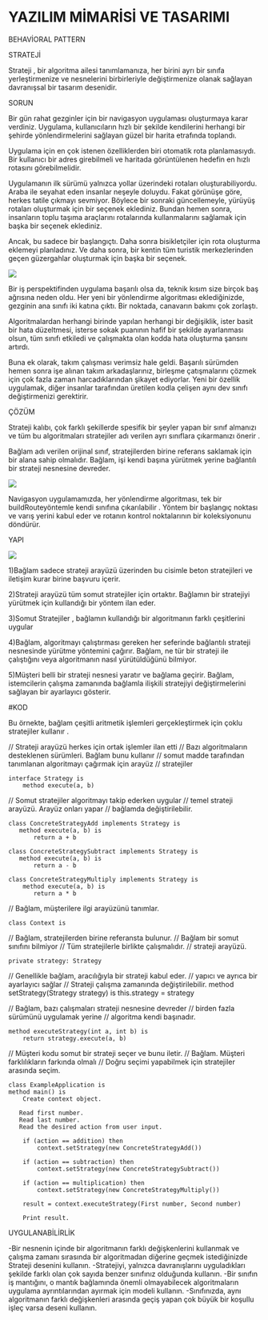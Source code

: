 # YAZILIM MİMARİSİ VE TASARIMI

BEHAVİORAL PATTERN

STRATEJİ

Strateji , bir algoritma ailesi tanımlamanıza, her birini ayrı bir sınıfa yerleştirmenize ve nesnelerini birbirleriyle değiştirmenize olanak sağlayan davranışsal bir tasarım desenidir.

SORUN

Bir gün rahat gezginler için bir navigasyon uygulaması oluşturmaya karar verdiniz. Uygulama, kullanıcıların hızlı bir şekilde kendilerini herhangi bir şehirde yönlendirmelerini sağlayan güzel bir harita etrafında toplandı.

Uygulama için en çok istenen özelliklerden biri otomatik rota planlamasıydı. Bir kullanıcı bir adres girebilmeli ve haritada görüntülenen hedefin en hızlı rotasını görebilmelidir.

Uygulamanın ilk sürümü yalnızca yollar üzerindeki rotaları oluşturabiliyordu. Araba ile seyahat eden insanlar neşeyle doluydu. Fakat görünüşe göre, herkes tatile çıkmayı sevmiyor. Böylece bir sonraki güncellemeyle, yürüyüş rotaları oluşturmak için bir seçenek eklediniz. Bundan hemen sonra, insanların toplu taşıma araçlarını rotalarında kullanmalarını sağlamak için başka bir seçenek eklediniz.

Ancak, bu sadece bir başlangıçtı. Daha sonra bisikletçiler için rota oluşturma eklemeyi planladınız. Ve daha sonra, bir kentin tüm turistik merkezlerinden geçen güzergahlar oluşturmak için başka bir seçenek.

![](https://refactoring.guru/images/patterns/diagrams/strategy/problem.png)

Bir iş perspektifinden uygulama başarılı olsa da, teknik kısım size birçok baş ağrısına neden oldu. Her yeni bir yönlendirme algoritması eklediğinizde, gezginin ana sınıfı iki katına çıktı. Bir noktada, canavarın bakımı çok zorlaştı.

Algoritmalardan herhangi birinde yapılan herhangi bir değişiklik, ister basit bir hata düzeltmesi, isterse sokak puanının hafif bir şekilde ayarlanması olsun, tüm sınıfı etkiledi ve çalışmakta olan kodda hata oluşturma şansını artırdı.

Buna ek olarak, takım çalışması verimsiz hale geldi. Başarılı sürümden hemen sonra işe alınan takım arkadaşlarınız, birleşme çatışmalarını çözmek için çok fazla zaman harcadıklarından şikayet ediyorlar. Yeni bir özellik uygulamak, diğer insanlar tarafından üretilen kodla çelişen aynı dev sınıfı değiştirmenizi gerektirir.

ÇÖZÜM

Strateji kalıbı, çok farklı şekillerde spesifik bir şeyler yapan bir sınıf almanızı ve tüm bu algoritmaları stratejiler adı verilen ayrı sınıflara çıkarmanızı önerir .

Bağlam adı verilen orijinal sınıf, stratejilerden birine referans saklamak için bir alana sahip olmalıdır. Bağlam, işi kendi başına yürütmek yerine bağlantılı bir strateji nesnesine devreder.

![](https://refactoring.guru/images/patterns/diagrams/strategy/solution.png)

Navigasyon uygulamamızda, her yönlendirme algoritması, tek bir buildRouteyöntemle kendi sınıfına çıkarılabilir . Yöntem bir başlangıç noktası ve varış yerini kabul eder ve rotanın kontrol noktalarının bir koleksiyonunu döndürür.

YAPI

![](https://refactoring.guru/images/patterns/diagrams/strategy/structure.png)

1)Bağlam sadece strateji arayüzü üzerinden bu cisimle beton stratejileri ve iletişim kurar birine başvuru içerir.

2)Strateji arayüzü tüm somut stratejiler için ortaktır. Bağlamın bir stratejiyi yürütmek için kullandığı bir yöntem ilan eder.

3)Somut Stratejiler , bağlamın kullandığı bir algoritmanın farklı çeşitlerini uygular

4)Bağlam, algoritmayı çalıştırması gereken her seferinde bağlantılı strateji nesnesinde yürütme yöntemini çağırır. Bağlam, ne tür bir strateji ile çalıştığını veya algoritmanın nasıl yürütüldüğünü bilmiyor.

5)Müşteri belli bir strateji nesnesi yaratır ve bağlama geçirir. Bağlam, istemcilerin çalışma zamanında bağlamla ilişkili stratejiyi değiştirmelerini sağlayan bir ayarlayıcı gösterir.


#KOD

Bu örnekte, bağlam çeşitli aritmetik işlemleri gerçekleştirmek için çoklu stratejiler kullanır .

// Strateji arayüzü herkes için ortak işlemler ilan etti
// Bazı algoritmaların desteklenen sürümleri. Bağlam bunu kullanır
// somut madde tarafından tanımlanan algoritmayı çağırmak için arayüz
// stratejiler

    interface Strategy is
        method execute(a, b)

// Somut stratejiler algoritmayı takip ederken uygular
// temel strateji arayüzü. Arayüz onları yapar
// bağlamda değiştirilebilir.

    class ConcreteStrategyAdd implements Strategy is
       method execute(a, b) is
           return a + b

    class ConcreteStrategySubtract implements Strategy is
       method execute(a, b) is
           return a - b

    class ConcreteStrategyMultiply implements Strategy is
        method execute(a, b) is
           return a * b

// Bağlam, müşterilere ilgi arayüzünü tanımlar.

    class Context is
    
   // Bağlam, stratejilerden birine referansta bulunur.
   // Bağlam bir somut sınıfını bilmiyor
   // Tüm stratejilerle birlikte çalışmalıdır.
   // strateji arayüzü.
   
    private strategy: Strategy

   // Genellikle bağlam, aracılığıyla bir strateji kabul eder.
   // yapıcı ve ayrıca bir ayarlayıcı sağlar
   // Strateji çalışma zamanında değiştirilebilir.
    method setStrategy(Strategy strategy) is
        this.strategy = strategy

   // Bağlam, bazı çalışmaları strateji nesnesine devreder
   // birden fazla sürümünü uygulamak yerine
   // algoritma kendi başınadır.
    
    method executeStrategy(int a, int b) is
        return strategy.execute(a, b)


// Müşteri kodu somut bir strateji seçer ve bunu iletir.
// Bağlam. Müşteri farklılıkların farkında olmalı
// Doğru seçimi yapabilmek için stratejiler arasında seçim.

    class ExampleApplication is
    method main() is
        Create context object.

       Read first number.
       Read last number.
       Read the desired action from user input.

        if (action == addition) then
            context.setStrategy(new ConcreteStrategyAdd())

        if (action == subtraction) then
            context.setStrategy(new ConcreteStrategySubtract())

        if (action == multiplication) then
            context.setStrategy(new ConcreteStrategyMultiply())

        result = context.executeStrategy(First number, Second number)

        Print result.



UYGULANABİLİRLİK

-Bir nesnenin içinde bir algoritmanın farklı değişkenlerini kullanmak ve çalışma zamanı sırasında bir algoritmadan diğerine geçmek istediğinizde Strateji desenini kullanın.
-Stratejiyi, yalnızca davranışlarını uyguladıkları şekilde farklı olan çok sayıda benzer sınıfınız olduğunda kullanın.
-Bir sınıfın iş mantığını, o mantık bağlamında önemli olmayabilecek algoritmaların uygulama ayrıntılarından ayırmak için modeli kullanın.
-Sınıfınızda, aynı algoritmanın farklı değişkenleri arasında geçiş yapan çok büyük bir koşullu işleç varsa deseni kullanın.

